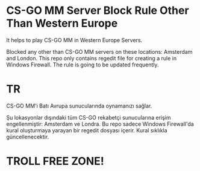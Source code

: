 # CS-GO MM Server Block Rule Other Than Western Europe

It helps to play CS-GO MM in Western Europe Servers.

Blocked any other than CS-GO MM servers on these locations: Amsterdam and London.
This repo only contains regedit file for creating a rule in Windows Firewall. The rule is going to be updated frequently. 

# TR

CS-GO MM'i Batı Avrupa sunucularında oynamanızı sağlar. 

Şu lokasyonlar dışındaki tüm CS-GO rekabetçi sunucularına erişim engellenmiştir: Amsterdam ve Londra.
Bu repo sadece Windows Firewall'da kural oluşturmaya yarayan bir regedit dosyası içerir. Kural sıklıkla güncellenecektir.


                                       
# TROLL FREE ZONE!
